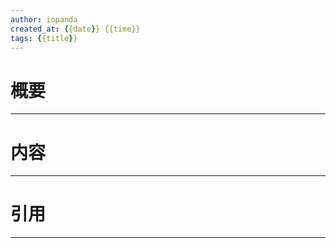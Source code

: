 ```yaml
---
author: iopanda
created_at: {{date}} {{time}}
tags: {{title}}
---
```


# 概要
---



# 内容
---



# 引用
---


